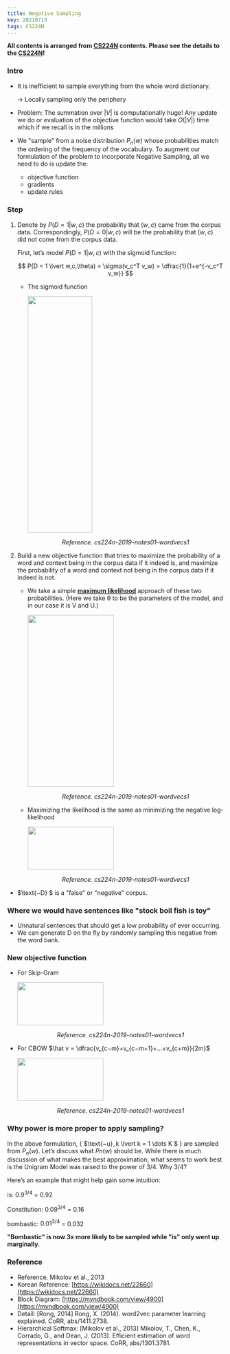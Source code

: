 ```yaml
---
title: Negative Sampling
key: 20210713
tags: CS224N
---
```

**All contents is arranged from [CS224N](https://online.stanford.edu/artificial-intelligence/free-content?category=All&course=6097) contents. Please see the details to the [CS224N](https://online.stanford.edu/artificial-intelligence/free-content?category=All&course=6097)!**

### Intro

- It is inefficient to sample everything from the whole word dictionary.
    
    → Locally sampling only the periphery
    
- Problem: The summation over $\lvert V \lvert$ is computationally huge! Any update we do or evaluation of the objective function would take $O(\lvert V \lvert)$ time which if we recall is in the millions

- We "sample" from a noise distribution $P_n(w)$ whose probabilities match the ordering of the frequency of the vocabulary. To augment our formulation of the problem to incorporate Negative Sampling, all we need to do is update the:
    - objective function
    - gradients
    - update rules

### Step

1. Denote by $P(D = 1 \lvert w, c)$ the probability that $(w, c)$ came from the corpus data. Correspondingly, $P(D = 0\lvert w, c)$ will be the probability that $(w, c)$ did not come from the corpus data. 
    
    First, let’s model $P(D = 1\lvert w, c)$ with the sigmoid function:
    
    $$
        P(D = 1 \lvert w,c,\theta) = \sigma(v_c^T v_w) = \dfrac{1}{1+e^{-v_c^T v_w}}
    $$

    
    - The sigmoid function

        <p>
            <img src="/assets/images/cs224n/w1/negative-sampling/cs224n-2019-notes01-wordvecs1-sigmoid.png" width="150" height="550" class="projects__article__img__center">
            <p align="center">
            <em class="projects__img__caption"> Reference. cs224n-2019-notes01-wordvecs1</em>
            </p>
        </p>   
                
        
2. Build a new objective function that tries to maximize the probability of a word and context being in the corpus data if it indeed is, and maximize the probability of a word and context not being in the corpus data if it indeed is not.
    - We take a simple **[maximum likelihood](https://www.univ-orleans.fr/deg/masters/ESA/CH/Chapter2_MLE.pdf)** approach of these two probabilities. (Here we take θ to be the parameters of the model, and in our case it is V and U.)

        <p>
            <img src="/assets/images/cs224n/w1/negative-sampling/cs224n-2019-notes01-wordvecs1-negative-sampling-prove.png" width="200" height="400" class="projects__article__img__center">
            <p align="center">
            <em class="projects__img__caption"> Reference. cs224n-2019-notes01-wordvecs1</em>
            </p>
        </p>
    
    - Maximizing the likelihood is the same as minimizing the negative log-likelihood
        
        <p>
            <img src="/assets/images/cs224n/w1/negative-sampling/cs224n-2019-notes01-wordvecs1-negative-sampling-loss.png" width="200" height="100" class="projects__article__img__center">
            <p align="center">
            <em class="projects__img__caption"> Reference. cs224n-2019-notes01-wordvecs1</em>
            </p>
        </p>

- $\text{\~D} \$ is a "false" or "negative" corpus.

### Where we would have sentences like "stock boil fish is toy"

- Unnatural sentences that should get a low probability of ever occurring.
- We can generate $\text{\~D}$ on the fly by randomly sampling this negative from the word bank.

### New objective function

- For Skip-Gram
    
    <p>
        <img src="/assets/images/cs224n/w1/negative-sampling/cs224n-2019-notes01-wordvecs1-negative-sampling-skipgram.png" width="200" height="100" class="projects__article__img__center">
        <p align="center">
        <em class="projects__img__caption"> Reference. cs224n-2019-notes01-wordvecs1</em>
        </p>
    </p>

- For CBOW $\hat v = \dfrac{v_{c−m}+v_{c−m+1}+...+v_{c+m}}{2m}$
    
    <p>
        <img src="/assets/images/cs224n/w1/negative-sampling/cs224n-2019-notes01-wordvecs1-negative-sampling-cbow.png" width="200" height="100" class="projects__article__img__center">
        <p align="center">
        <em class="projects__img__caption"> Reference. cs224n-2019-notes01-wordvecs1</em>
        </p>
    </p>

### Why power is more proper to apply sampling?
    
In the above formulation, { $\text{\~u}_k \lvert k = 1 \dots K \$ } are sampled from $P_n(w)$. Let’s discuss what $Pn(w)$ should be. While there is much discussion of what makes the best approximation, what seems to work best is
the Unigram Model was raised to the power of 3/4. Why 3/4? 

Here’s an example that might help gain some intuition:

is: $0.9^{3/4}$ = 0.92

Constitution: $0.09^{3/4}$ = 0.16

bombastic: $0.01^{3/4}$ = 0.032

**"Bombastic" is now 3x more likely to be sampled while "is" only went up marginally.**

### Reference
- Reference. Mikolov et al., 2013
- Korean Reference: [https://wikidocs.net/22660](https://wikidocs.net/22660)
- Block Diagram: [https://myndbook.com/view/4900](https://myndbook.com/view/4900)
- Detail: [Rong, 2014] Rong, X. (2014). word2vec parameter learning explained. CoRR, abs/1411.2738.
- Hierarchical Softmax: [Mikolov et al., 2013] Mikolov, T., Chen, K., Corrado, G., and Dean, J. (2013). Efficient estimation of word representations in vector space. CoRR, abs/1301.3781.
